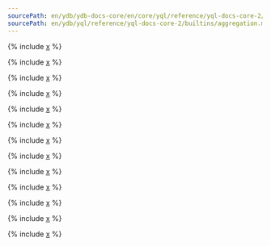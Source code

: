 ```yaml
---
sourcePath: en/ydb/ydb-docs-core/en/core/yql/reference/yql-docs-core-2/builtins/aggregation.md
sourcePath: en/ydb/yql/reference/yql-docs-core-2/builtins/aggregation.md
---
```


{% include [x](_includes/aggregation/simple.md) %}

{% include [x](_includes/aggregation/count_distinct_estimate.md) %}

{% include [x](_includes/aggregation/agg_list.md) %}

{% include [x](_includes/aggregation/max_min_by.md) %}

{% include [x](_includes/aggregation/top_bottom.md) %}

{% include [x](_includes/aggregation/topfreq_mode.md) %}

{% include [x](_includes/aggregation/stddev_variance.md) %}

{% include [x](_includes/aggregation/corr_covar.md) %}

{% include [x](_includes/aggregation/percentile_median.md) %}

{% include [x](_includes/aggregation/histogram.md) %}

{% include [x](_includes/aggregation/bool_bit.md) %}


  {% include [x](_includes/aggregation/session_start.md) %}

{% include [x](_includes/aggregation/aggregate_by.md) %}
